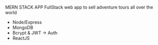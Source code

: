 MERN STACK APP
FullStack web app to sell adventure tours all over the world

- Node/Express
- MongoDB
- Bcrypt & JWT -> Auth
- ReactJS
